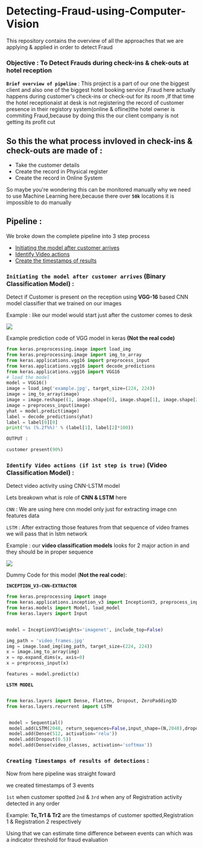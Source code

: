 # Detecting-Fraud-using-Computer-Vision
This repository contains the overview of all the approaches that we are applying & applied in order to detect Fraud

### Objective : To Detect Frauds during check-ins & chek-outs at hotel reception

**`Brief overview of pipeline`**  : This project is a part of our one the biggest client and also one of the biggest hotel booking service ,Fraud here actually happens  during customer's check-ins or check-out for its room ,If that time the hotel receptionaist at desk is not registering the record of customer presence in their registory system(online & ofline)the hotel owner is commiting Fraud,because by doing this the our client company is not getting its profit cut

## So this the what process invloved in check-ins & check-outs are made of :

* Take the customer details
* Create the record in Physical register
* Create the record in Online System

So maybe you're wondering this can be monitored manually why we need to use Machine Learning here,because there over **`50k`** locations it is impossible to do manually

## Pipeline : 

We broke down the complete pipeline into 3 step process

* [Initiating the model after customer arrives]()
* [Identify Video actions]()
* [Create the timestamps of results]()


### `Initiating the model after customer arrives` (Binary Classification Model) :

Detect if Customer is present on the reception using **VGG-16** based CNN model classifier that we trained on our images

Example : like our model would start just after the customer comes to desk

<img src="https://i.imgur.com/ihbQLkl.png" border=0>

Example prediction code of VGG model  in keras **(Not the real code)**

```python
from keras.preprocessing.image import load_img
from keras.preprocessing.image import img_to_array
from keras.applications.vgg16 import preprocess_input
from keras.applications.vgg16 import decode_predictions
from keras.applications.vgg16 import VGG16
# load the model
model = VGG16()
image = load_img('example.jpg', target_size=(224, 224))
image = img_to_array(image)
image = image.reshape((1, image.shape[0], image.shape[1], image.shape[2]))
image = preprocess_input(image)
yhat = model.predict(image)
label = decode_predictions(yhat)
label = label[0][0]
print('%s (%.2f%%)' % (label[1], label[2]*100))

OUTPUT :

customer present(90%)

```

### `Identify Video actions (if 1st step is true)` (Video Classification Model) :

Detect video activity using CNN-LSTM model

Lets breakown what is role of **CNN & LSTM** here

`CNN` : We are using here cnn model only just for extracting image cnn features data

 `LSTM` : After extracting those features from that sequence of video frames we will pass that in lstm network

Example : our **video classification models** looks for 2 major action in and they should be in proper sequence

<img src="https://i.imgur.com/RqKxbf0.png" border=0>



Dummy Code for this model (**Not the real code**):


**`INCEPTION_V3-CNN-EXTRACTOR`**


```python
from keras.preprocessing import image
from keras.applications.inception_v3 import InceptionV3, preprocess_input
from keras.models import Model, load_model
from keras.layers import Input


model = InceptionV3(weights='imagenet', include_top=False)

img_path = 'video_frames.jpg'
img = image.load_img(img_path, target_size=(224, 224))
x = image.img_to_array(img)
x = np.expand_dims(x, axis=0)
x = preprocess_input(x)

features = model.predict(x)


```

**`LSTM MODEL`**

```python

from keras.layers import Dense, Flatten, Dropout, ZeroPadding3D
from keras.layers.recurrent import LSTM


 model = Sequential()
 model.add(LSTM(2048, return_sequences=False,input_shape=(N,2048),dropout=0.5))
 model.add(Dense(512, activation='relu'))
 model.add(Dropout(0.5))
 model.add(Dense(video_classes, activation='softmax'))
```
### `Creating Timestamps of results of detections` :

Now from here pipeline was straight foward  

we created timestamps of 3 events

`1st` when customer spotted
`2nd` & `3rd` when any of Registration activity detected in any order

Example: **Tc,Tr1 & Tr2** are the timestamps of customer spotted,Registration 1 & Registration 2 respectively

Using that we can estimate time difference between events can which was a indicator threshold for fraud evaluation



